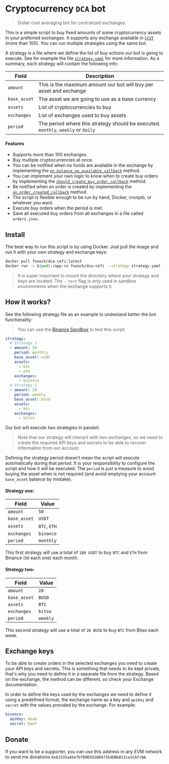 # Cryptocurrency `DCA` bot

>Dollar cost averaging bot for centralized exchanges.

This is a simple script to buy fixed amounts of some cryptocurrency assets in your preferred
exchanges. It supports any exchange available in [`CCXT`](https://github.com/ccxt/ccxt) (more than 100). 
You can run multiple strategies using the same bot.

A strategy is a file where we define the list of buy actions our bot is going to execute. See for example
the file [`strategy.yaml`](strategy.yaml) for more information. As a summary, each strategy will 
contain the following info:

| Field        	| Description                                                        	|
|--------------	|--------------------------------------------------------------------	|
| `amount`     	| This is the maximum amount our bot will buy per asset and exchange 	|
| `base_asset` 	| The asset we are going to use as a base currency                   	|
| `assets`     	| List of cryptocurrencies to buy                                       |
| `exchanges`  	| List of exchanges used to buy assets                               	|
| `period`  	  | The period where this strategy should be executed. `monthly`, `weekly` or `daily` |

#### Features

* Supports more than 100 exchanges.
* Buy multiple cryptocurrencies at once.
* You can be notified when no funds are available in the exchange by implementing the [`on_balance_no_available_callback`](https://github.com/fooock/dca-cefi/blob/main/dca.py#L249) method.
* You can implement your own logic to know when to create buy orders by implementing the [`should_create_buy_order_callback`](https://github.com/fooock/dca-cefi/blob/main/dca.py#L260) method.
* Be notified when an order is created by implementing the [`on_order_created_callback`](https://github.com/fooock/dca-cefi/blob/main/dca.py#L275)  method.
* The script is flexible enough to be run by hand, Docker, cronjob, or whatever you want.
* Execute buy orders when the period is met.
* Save all executed buy orders from all exchanges in a file called `orders.json`.

## Install

The best way to run this script is by using Docker. Just pull the image and run it with 
your own strategy and exchange keys:

```sh
docker pull fooock/dca-cefi:latest
docker run -v $(pwd):/app:ro fooock/dca-cefi --strategy strategy.yaml --keys keys.yaml --test
```

>It is super important to mount the directory where your strategy and keys are located.
>The `--test` flag is only used in sandbox environments when the exchange supports it.

## How it works?

See the following strategy file as an example to undestand better the bot functionality:

>You can use the [Binance Sandbox](https://testnet.binance.vision/) to test this script.

```yaml
strategy:
  # Strategy 1
  - amount: 50
    period: monthly
    base_asset: usdt
    assets:
      - btc
      - eth
    exchanges:
      - binance
  # Strategy 2
  - amount: 20
    period: weekly
    base_asset: busd
    assets:
      - btc
    exchanges:
      - bitso
```

Our bot will execute two strategies in paralell.

>Note that our strategy will interact with two exchanges, so we need to create the required API keys and
>secrets to be able to recover information from our account.

Defining the strategy period doesn't mean the script will execute automatically during that period. It is your responsibility
to configure the script and how it will be executed. The `period` is just a measure to avoid buying the
asset when is not required (and avoid emptying your account `base_asset` balance by mistake).

#### Strategy one:

| Field        	| Value                                                        	|
|--------------	|--------------------------------------------------------------------	|
| `amount`     	| `50` 	|
| `base_asset` 	| `USDT`                   	|
| `assets`     	| `BTC`, `ETH`                                       |
| `exchanges`  	| `binance`                              	|
| `period`  	| `monthly`                              	|

This first strategy will use a total of `100 USDT` to buy `BTC` and `ETH` from Binance (`50` each one)
each month.

#### Strategy two:

| Field        	| Value                                                        	|
|--------------	|--------------------------------------------------------------------	|
| `amount`     	| `20` 	|
| `base_asset` 	| `BUSD`                   	|
| `assets`     	| `BTC`                                       |
| `exchanges`  	| `bitso`                              	|
| `period`  	| `weekly`                              	|

This second strategy will use a total of `20 BUSD` to buy `BTC` from Bitso each week. 

## Exchange keys

To be able to create orders in the selected exchanges you need to create your API keys and secrets. This
is something that needs to be kept private, that's why you need to define it in a separate file from the strategy.
Based on the exchange, the method can be different, so check your Exchange documentation.

In order to define the keys used by the exchanges we need to define it using a predefined format, the
exchange name as a key and `apiKey` and `secret` with the values provided by the exchange. For example:

```yaml
binance:
  apiKey: dead
  secret: beef
```

## Donate

If you want to be a supporter, you can use this address in any EVM network to send me donations `0x63335aA5efbfB9D591B047354DBb012ce1CAfc0A`.
